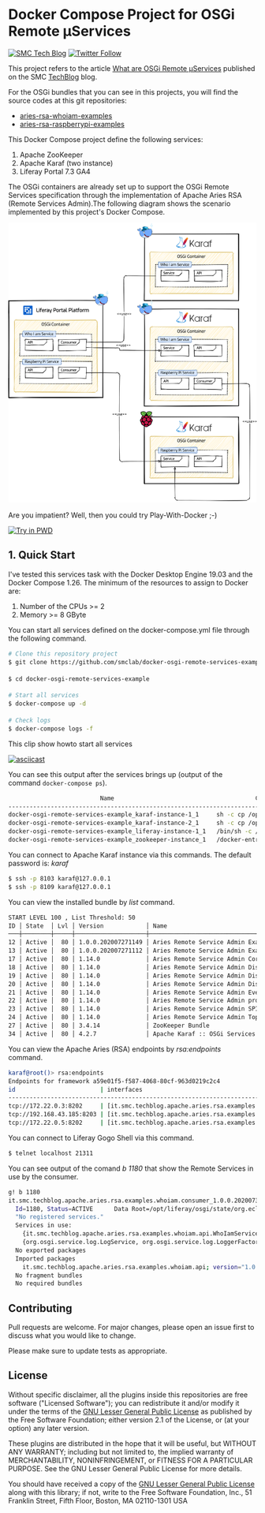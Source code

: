 # Docker Compose Project for OSGi Remote µServices
[![SMC Tech Blog](https://img.shields.io/badge/Mainteiner-SMC%20Tech%20Blog-blue)](https://techblog.smc.it) [![Twitter Follow](https://img.shields.io/twitter/follow/SMCpartner.svg?style=social&label=%40SMCpartner%20on%20Twitter&style=plastic)](https://twitter.com/SMCpartner) 

This project refers to the article [What are OSGi Remote µServices](https://techblog.smc.it/it/2020-07-31/cosa-sono-osgi-remote-services) published 
on the SMC [TechBlog](https://techblog.smc.it) blog.

For the OSGi bundles that you can see in this projects, you will find the source 
codes at this git repositories:

* [aries-rsa-whoiam-examples](https://github.com/smclab/aries-rsa-whoiam-examples)
* [aries-rsa-raspberrypi-examples](https://github.com/smclab/aries-rsa-raspberrypi-examples)

This Docker Compose project define the following services:

1. Apache ZooKeeper
2. Apache Karaf (two instance)
3. Liferay Portal 7.3 GA4

The OSGi containers are already set up to support the OSGi Remote Services 
specification through the implementation of Apache Aries RSA (Remote Services
Admin).The following diagram shows the scenario implemented by this project's Docker Compose.

[![Docker Services](docs/images/scenario-osgi-remote-service-1.png)](https://techblog.smc.it)

Are you impatient? Well, then you could try Play-With-Docker ;-)

[![Try in PWD](https://raw.githubusercontent.com/play-with-docker/stacks/master/assets/images/button.png)](https://labs.play-with-docker.com/?stack=https://raw.githubusercontent.com/smclab/docker-osgi-remote-services-example/master/docker-compose.yml) 


## 1. Quick Start
I've tested this services task with the Docker Desktop Engine 19.03 and the 
Docker Compose 1.26. The minimum of the resources to assign to Docker are: 

1. Number of the CPUs >= 2 
2. Memory >= 8 GByte

You can start all services defined on the docker-compose.yml file through the 
following command.

```bash
# Clone this repository project
$ git clone https://github.com/smclab/docker-osgi-remote-services-example.git

$ cd docker-osgi-remote-services-example

# Start all services
$ docker-compose up -d

# Check logs
$ docker-compose logs -f

```

This clip show howto start all services

[![asciicast](https://asciinema.org/a/351174.svg)](https://asciinema.org/a/351174)


You  can see this output after the services brings up (output of the command 
`docker-compose ps`).

```bash
                          Name                                        Command                       State                                                      Ports
----------------------------------------------------------------------------------------------------------------------------------------------------------------------------------------------------------------
docker-osgi-remote-services-example_karaf-instance-1_1     sh -c cp /opt/apache-karaf ...   Up                      1099/tcp, 44444/tcp, 0.0.0.0:8103->8101/tcp, 8181/tcp
docker-osgi-remote-services-example_karaf-instance-2_1     sh -c cp /opt/apache-karaf ...   Up                      1099/tcp, 44444/tcp, 0.0.0.0:8109->8101/tcp, 8181/tcp
docker-osgi-remote-services-example_liferay-instance-1_1   /bin/sh -c /usr/local/bin/ ...   Up (health)   0.0.0.0:21311->11311/tcp, 8000/tcp, 8009/tcp, 0.0.0.0:6080->8080/tcp, 0.0.0.0:9201->9201/tcp
docker-osgi-remote-services-example_zookeeper-instance_1   /docker-entrypoint.sh zkSe ...   Up (healthy)            0.0.0.0:2181->2181/tcp, 2888/tcp, 3888/tcp, 0.0.0.0:9080->8080/tcp
```

You can connect to Apache Karaf instance via this commands. The default password
is: *karaf*

```bash
$ ssh -p 8103 karaf@127.0.0.1
$ ssh -p 8109 karaf@127.0.0.1
```

You can view the installed bundle by *list* command.

```bash
START LEVEL 100 , List Threshold: 50
ID │ State  │ Lvl │ Version            │ Name
───┼────────┼─────┼────────────────────┼─────────────────────────────────────────────────────────────
12 │ Active │  80 │ 1.0.0.202007271149 │ Aries Remote Service Admin Examples - WhoIam Service
13 │ Active │  80 │ 1.0.0.202007271112 │ Aries Remote Service Admin Examples - WhoIam API
17 │ Active │  80 │ 1.14.0             │ Aries Remote Service Admin Core
18 │ Active │  80 │ 1.14.0             │ Aries Remote Service Admin Discovery Gogo Commands
19 │ Active │  80 │ 1.14.0             │ Aries Remote Service Admin Discovery Local
20 │ Active │  80 │ 1.14.0             │ Aries Remote Service Admin Discovery Zookeeper
21 │ Active │  80 │ 1.14.0             │ Aries Remote Service Admin Event Publisher
22 │ Active │  80 │ 1.14.0             │ Aries Remote Service Admin provider TCP
23 │ Active │  80 │ 1.14.0             │ Aries Remote Service Admin SPI
24 │ Active │  80 │ 1.14.0             │ Aries Remote Service Admin Topology Manager
27 │ Active │  80 │ 3.4.14             │ ZooKeeper Bundle
34 │ Active │  80 │ 4.2.7              │ Apache Karaf :: OSGi Services :: Event
```

You can view the Apache Aries (RSA) endpoints by *rsa:endpoints* command.

```bash
karaf@root()> rsa:endpoints
Endpoints for framework a59e01f5-f587-4068-80cf-963d0219c2c4
id                        | interfaces                                                                     | framework                            | comp name
----------------------------------------------------------------------------------------------------------------------------------------------------------------------------------------------------------------------------------------
tcp://172.22.0.3:8202     | [it.smc.techblog.apache.aries.rsa.examples.whoiam.api.WhoIamService]           | a59e01f5-f587-4068-80cf-963d0219c2c4 | it.smc.techblog.apache.aries.rsa.examples.whoiam.service.WhoIamServiceImpl
tcp://192.168.43.185:8203 | [it.smc.techblog.apache.aries.rsa.examples.raspberrypi.api.RaspberryPiService] | 5a6b8cfe-9a75-40bf-9a7b-2bb4cb33942e | it.smc.techblog.apache.aries.rsa.examples.raspberrypi.service.RaspberryPiServiceImpl
tcp://172.22.0.5:8202     | [it.smc.techblog.apache.aries.rsa.examples.whoiam.api.WhoIamService]           | ff72cd20-668e-4806-9063-8a052328c254 | it.smc.techblog.apache.aries.rsa.examples.whoiam.service.WhoIamServiceImpl
```

You can connect to Liferay Gogo Shell via this command.

```bash
$ telnet localhost 21311
```

You can see output of the comand *b 1180* that show the Remote Services in use by
the consumer.

```bash
g! b 1180     
it.smc.techblog.apache.aries.rsa.examples.whoiam.consumer_1.0.0.202007301439 [1180]
  Id=1180, Status=ACTIVE      Data Root=/opt/liferay/osgi/state/org.eclipse.osgi/1180/data
  "No registered services."
  Services in use:
    {it.smc.techblog.apache.aries.rsa.examples.whoiam.api.WhoIamService}={service.intents=[osgi.basic, osgi.async], endpoint.package.version.it.smc.techblog.apache.aries.rsa.examples.whoiam.api=1.0.0, service.id=2532, service.bundleid=1183, service.scope=bundle, endpoint.service.id=50, aries.rsa.port=8202, service.imported.configs=[aries.tcp], service.imported=true, endpoint.id=tcp://172.29.0.4:8202, component.name=it.smc.techblog.apache.aries.rsa.examples.whoiam.service.WhoIamServiceImpl, component.id=0, aries.tcp.id=tcp://172.29.0.4:8202, endpoint.framework.uuid=fbd31e60-c578-49c2-b0b9-bc15e8479586}
    {org.osgi.service.log.LogService, org.osgi.service.log.LoggerFactory, org.eclipse.equinox.log.ExtendedLogService}={service.id=2, service.bundleid=0, service.scope=bundle}
  No exported packages
  Imported packages
    it.smc.techblog.apache.aries.rsa.examples.whoiam.api; version="1.0.0" <it.smc.techblog.apache.aries.rsa.examples.whoiam.api_1.0.0.202007301439 [1186]>
  No fragment bundles
  No required bundles
  ```

## Contributing
Pull requests are welcome. For major changes, please open an issue first to 
discuss what you would like to change.

Please make sure to update tests as appropriate.

## License

Without specific disclaimer, all the plugins inside this repositories are free
software ("Licensed Software"); you can redistribute it and/or modify it under
the terms of the [GNU Lesser General Public License](http://www.gnu.org/licenses/lgpl-2.1.html)
as published by the Free Software Foundation; either version 2.1 of the License,
or (at your option) any later version.

These plugins are distributed in the hope that it will be useful, but WITHOUT ANY
WARRANTY; including but not limited to, the implied warranty of MERCHANTABILITY,
NONINFRINGEMENT, or FITNESS FOR A PARTICULAR PURPOSE. See the GNU Lesser General
Public License for more details.

You should have received a copy of the [GNU Lesser General Public
License](http://www.gnu.org/licenses/lgpl-2.1.html) along with this library; if
not, write to the Free Software Foundation, Inc., 51 Franklin Street, Fifth
Floor, Boston, MA 02110-1301 USA